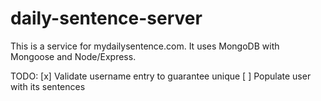 # daily-sentence-server

This is a service for mydailysentence.com. It uses MongoDB with Mongoose and Node/Express.

TODO:
[x] Validate username entry to guarantee unique
[ ] Populate user with its sentences
